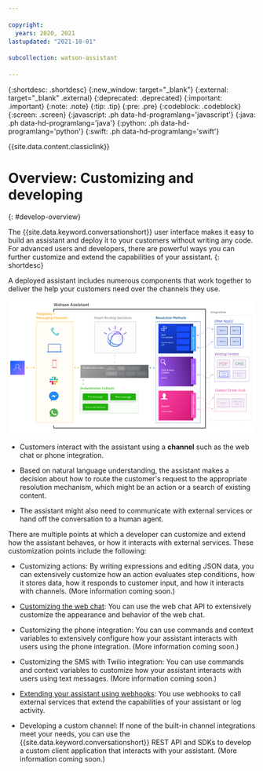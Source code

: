 ```yaml
---

copyright:
  years: 2020, 2021
lastupdated: "2021-10-01"

subcollection: watson-assistant

---
```


{:shortdesc: .shortdesc}
{:new_window: target="_blank"}
{:external: target="_blank" .external}
{:deprecated: .deprecated}
{:important: .important}
{:note: .note}
{:tip: .tip}
{:pre: .pre}
{:codeblock: .codeblock}
{:screen: .screen}
{:javascript: .ph data-hd-programlang='javascript'}
{:java: .ph data-hd-programlang='java'}
{:python: .ph data-hd-programlang='python'}
{:swift: .ph data-hd-programlang='swift'}

{{site.data.content.classiclink}}

# Overview: Customizing and developing
{: #develop-overview}

The {{site.data.keyword.conversationshort}} user interface makes it easy to build an assistant and deploy it to your customers without writing any code. For advanced users and developers, there are powerful ways you can further customize and extend the capabilities of your assistant.
{: shortdesc}

A deployed assistant includes numerous components that work together to deliver the help your customers need over the channels they use.

![{{site.data.keyword.conversationshort}} architecture diagram](images/arch-detail.png)

- Customers interact with the assistant using a **channel** such as the web chat or phone integration.

- Based on natural language understanding, the assistant makes a decision about how to route the customer's request to the appropriate resolution mechanism, which might be an action or a search of existing content.

- The assistant might also need to communicate with external services or hand off the conversation to a human agent.

There are multiple points at which a developer can customize and extend how the assistant behaves, or how it interacts with external services. These customization points include the following:

- Customizing actions: By writing expressions and editing JSON data, you can extensively customize how an action evaluates step conditions, how it stores data, how it responds to customer input, and how it interacts with channels. (More information coming soon.)

- [Customizing the web chat](/docs/watson-assistant?topic=watson-assistant-customize-web-chat): You can use the web chat API to extensively customize the appearance and behavior of the web chat.

- Customizing the phone integration: You can use commands and context variables to extensively configure how your assistant interacts with users using the phone integration. (More information coming soon.)

- Customizing the SMS with Twilio integration: You can use commands and context variables to customize how your assistant interacts with users using text messages. (More information coming soon.)

- [Extending your assistant using webhooks](/docs/watson-assistant?topic=watson-assistant-webhook-overview): You use webhooks to call external services that extend the capabilities of your assistant or log activity.

- Developing a custom channel: If none of the built-in channel integrations meet your needs, you can use the {{site.data.keyword.conversationshort}} REST API and SDKs to develop a custom client application that interacts with your assistant. (More information coming soon.)
